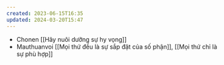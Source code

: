 ```yaml
---
created: 2023-06-15T16:35
updated: 2024-03-20T15:47
---
```

- Chonen [[Hãy nuôi dưỡng sự hy vọng]] 
- Mauthuanvoi [[Mọi thứ đều là sự sắp đặt của số phận]], [[Mọi thứ chỉ là sự phù hợp]]